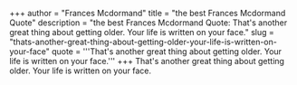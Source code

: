 +++
author = "Frances Mcdormand"
title = "the best Frances Mcdormand Quote"
description = "the best Frances Mcdormand Quote: That's another great thing about getting older. Your life is written on your face."
slug = "thats-another-great-thing-about-getting-older-your-life-is-written-on-your-face"
quote = '''That's another great thing about getting older. Your life is written on your face.'''
+++
That's another great thing about getting older. Your life is written on your face.
